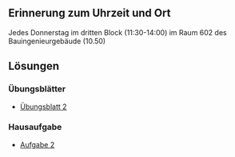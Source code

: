 ## Erinnerung zum Uhrzeit und Ort
Jedes Donnerstag im dritten Block (11:30-14:00) im Raum 602 des Bauingenieurgebäude (10.50)

## Lösungen
### Übungsblätter

- [Übungsblatt 2](https://github.com/IloneM/LA-Tutorium-WS-2019/raw/master/exercises-out/UB2.pdf)

### Hausaufgabe

- [Aufgabe 2](https://github.com/IloneM/LA-Tutorium-WS-2019/raw/master/homeworks-out/AG2.pdf)
